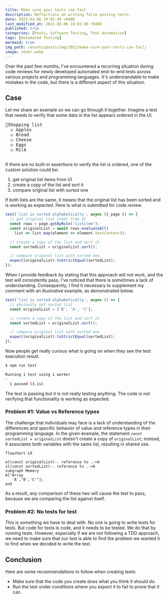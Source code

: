 ```yaml
---
title: Make sure your tests can fail
description: Reflections on writing false passing tests.
date: 2022-02-06 19:02:49 +0400
last_modified_at: 2022-02-06 19:02:49 +0400
published: true
categories: [Posts, Software Testing, Test Automation]
tags: [Automated Testing]
mermaid: true
img_path: /assets/posts/img/2022/make-sure-your-tests-can-fail/
image: cover.webp
---
```


Over the past few months, I've encountered a recurring situation during code reviews for newly developed automated end-to-end tests across various projects and programming languages. It's understandable to make mistakes in the code, but there is a different aspect of this situation.

## Case
Let me share an example so we can go through it together. Imagine a test that needs to verify that some data in the list appears ordered in the UI.

<pre class="align-center">
🛒Shopping list
  ☑️ Apples
  ☑️ Bread
  ☑️ Cheese
  ☑️ Eggs
  ☑️ Milk
 </pre>

If there are no built-in assertions to verify the list is ordered, one of the custom solution could be:
1. get original list items from UI
1. create a copy of the list and sort it
1. compare original list with sorted one

If both lists are the same, it means that the original list has been sorted and is working as expected. Here is what is submitted for code review.

```ts
test('list is sorted alphabetically', async ({ page }) => {
  // get original list items from UI
  const rows = page.getByRole('listitem');
  const originalList = await rows.evaluateAll(
    list => list.map(element => element.textContent));

  // create a copy of the list and sort it
  const sortedList = originalList.sort();

  // compare original list with sorted one
  expect(originalList).toStrictEqual(sortedList);
});
```

When I provide feedback by stating that this approach will not work, and the test will consistently pass, I've noticed that there is sometimes a lack of understanding. Consequently, I find it necessary to supplement my comment with an illustrative example, as demonstrated below.

```ts
test('list is sorted alphabetically', async () => {
  // obviously not sorted list
  const originalList = ['B', 'A', 'C'];

  // create a copy of the list and sort it
  const sortedList = originalList.sort();

  // compare original list with sorted one
  expect(originalList).toStrictEqual(sortedList);
});
```

Now people get really curious what is going on when they see the test execution result.

```bash
$ npm run test

Running 1 test using 1 worker
·
  1 passed (3.1s)
```

The test is passing but it is not really testing anything. The code is not verifying that functionality is working as expected.

### Problem #1: Value vs Reference types
The challenge that individuals may face is a lack of understanding of the differences and specific behavior of value and reference types in their programming language. In the given example, the statement `const sortedList = originalList` doesn't create a copy of `originalList`; instead, it associates both variables with the same list, resulting in shared use.

```mermaid
flowchart LR

ol(const originalList)-. reference to .->A
sl(const sortedList)-. reference to .->A
subgraph Memory
A["Array
   'A','B','C'"];
end
```

As a result, any comparison of these two will cause the test to pass, because we are comparing the list against itself.

### Problem #2: No tests for test
This is something we have to deal with. No one is going to write tests for tests. But code for tests is code, and it needs to be tested. We do that by running tests. However, especially if we are not following a TDD approach, we need to make sure that our test is able to find the problem we wanted it to find when we decided to write the test.

## Conclusion
Here are some recommendations to follow when creating tests:
- Make sure that the code you create does what you think it should do.
- Run the test under conditions where you expect it to fail to prove that it can.